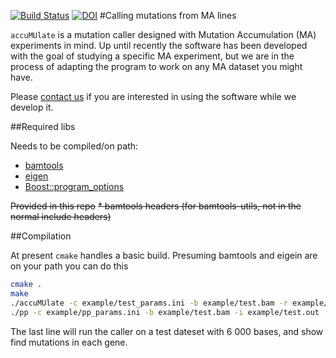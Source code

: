 [![Build Status](https://travis-ci.org/dwinter/accuMUlate.svg?branch=master)](https://travis-ci.org/dwinter/accuMUlate)
[![DOI](https://zenodo.org/badge/doi/10.5281/zenodo.19942.svg)](http://dx.doi.org/10.5281/zenodo.19942)
#Calling mutations from MA lines

`accuMUlate` is a mutation caller designed with Mutation Accumulation (MA)
experiments in mind. Up until recently the software has been developed with the
goal of studying a specific MA experiment, but we are in the process of adapting
the program to work on any MA dataset you might have. 

Please [contact us](mailto:david.winter@gmail.com) if you are interested in using the software
while we develop it.


##Required libs

Needs to be compiled/on path:
* [bamtools](https://github.com/pezmaster31/bamtools)
* [eigen](http://eigen.tuxfamily.org/index.php?title=Main_Page)
* [Boost::program_options](http://www.boost.org/doc/libs/1_55_0/doc/html/program_options.html)

~~Provided in this repo~~
~~* bamtools headers  (for bamtools-utils, not in the normal include headers)~~

##Compilation

At present `cmake` handles a basic build. Presuming bamtools and eigein are on
your path you can do this

```sh
cmake .
make
./accuMUlate -c example/test_params.ini -b example/test.bam -r example/test.fasta -o example/test.out
./pp -c example/pp_params.ini -b example/test.bam -i example/test.out 

```

The last line will  run the caller on a test dateset with 6 000 bases, and
show find mutations in each gene.

